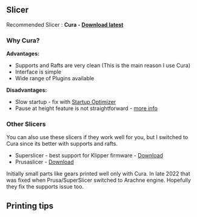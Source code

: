 ## Slicer
Recommended Slicer : **Cura - [Download latest](https://ultimaker.com/software/ultimaker-cura
)**

### Why Cura?

**Advantages:**

* Supports and Rafts are very clean (This is the main reason I use Cura)
* Interface is simple
* Wide range of Plugins available

**Disadvantages:**

* Slow startup - fix with [Startup Optimizer](https://marketplace.ultimaker.com/app/cura/plugins/fieldofview/StartOptimiser)
* Pause at height feature is not straightforward - [more info](https://all3dp.com/2/cura-pause-at-height-how-to-do-it/)

### Other Slicers
You can also use these slicers if they work well for you, but I switched to Cura since its better with supports and rafts.

* Superslicer - best support for Klipper firmware - [Download](https://github.com/supermerill/SuperSlicer/releases/latest)
* Prusaslicer - [Download](https://github.com/prusa3d/PrusaSlicer/releases/latest)

Initially small parts like gears printed well only with Cura. In late 2022 that was fixed when Prusa/SuperSlicer switched to Arachne engine. Hopefully they fix the supports issue too.

## Printing tips
